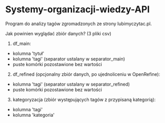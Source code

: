 # Systemy-organizacji-wiedzy-API
Program do analizy tagów zgromadzonych ze strony lubimyczytac.pl.

Jak powinien wyglądać zbiór danych? (3 pliki csv)

1. df_main:
* kolumna 'tytuł'
* kolumna 'tagi' (separator ustalany w separator_main)
* puste komórki pozostawione bez wartości

2. df_refined (opcjonalny zbiór danych, po ujednoliceniu w OpenRefine):
* kolumna 'tagi' (separator ustalany w separator_refined)
* puste komórki pozostawione bez wartości

3. kategoryzacja (zbiór występujących tagów z przypisaną kategorią):
* kolumna 'tagi'
* kolumna 'kategoria'

